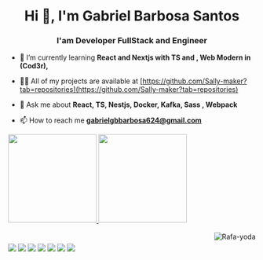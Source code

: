 <h1 align="center">Hi 👋, I'm Gabriel Barbosa Santos</h1>
<h3 align="center">I'am Developer FullStack and Engineer</h3>

- 🌱 I’m currently learning **React and Nextjs with TS and , Web Modern in (Cod3r),**

- 👨‍💻 All of my projects are available at [https://github.com/Sally-maker?tab=repositories](https://github.com/Sally-maker?tab=repositories)

- 💬 Ask me about **React, TS, Nestjs, Docker, Kafka, Sass , Webpack**

- 📫 How to reach me **gabrielgbbarbosa624@gmail.com**


<div>
  <a href="https://github.com/Sally-maker">
  <img height="180em" src="https://github-readme-stats.vercel.app/api?username=Sally-maker&show_icons=true&theme=dracula&include_all_commits=true&count_private=true"/>
  <img height="180em" src="https://github-readme-stats.vercel.app/api/top-langs/?username=Sally-maker&layout=compact&langs_count=7&theme=dracula"/>
</div>
  
  <div style="display: inline_block"><br>
  <img align="right" alt="Rafa-yoda" src="https://cdn.discordapp.com/attachments/795358919417397249/825430589581688872/hi.gif">
</div>
  
  ### 
  
  <div>
     <a href="https://www.youtube.com/channel/UCKxJDxd5Oi1RLMqNNpzVkug" target="_blank"><img src="https://img.shields.io/badge/YouTube-FF0000?style=for-the-badge&logo=youtube&logoColor=white" target="_blank"></a>
  <a href="https://instagram.com/anfly_" target="_blank"><img src="https://img.shields.io/badge/-Instagram-%23E4405F?style=for-the-badge&logo=instagram&logoColor=white" target="_blank"></a>
 	<a href="https://www.twitch.tv/houdouissei" target="_blank"><img src="https://img.shields.io/badge/Twitch-9146FF?style=for-the-badge&logo=twitch&logoColor=white" target="_blank"></a>
 <a href="https://discord.gg/Houdou#8952" target="_blank"><img src="https://img.shields.io/badge/Discord-7289DA?style=for-the-badge&logo=discord&logoColor=white" target="_blank"></a> 
  <a href = "mailto:gabrielgbbarbosa624@gmail.com"><img src="https://img.shields.io/badge/-Gmail-%23333?style=for-the-badge&logo=gmail&logoColor=white" target="_blank"></a>
  <a href="https://twitter.com/Gabriel10938164" target="_blank"><img src="https://img.shields.io/badge/-LinkedIn-%230077B5?style=for-the-badge&logo=linkedin&logoColor=white" target="_blank"></a> 
    <a href="" target="_blank"><img src="https://img.shields.io/badge/Twitter-1DA1F2?style=for-the-badge&logo=twitter&logoColor=white" target="_blank"></a> 
  </div>

